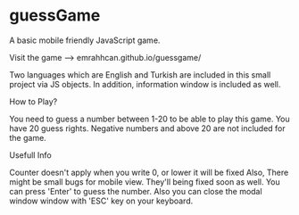 # guessGame

A basic mobile friendly JavaScript game.

Visit the game --> emrahhcan.github.io/guessgame/

Two languages which are English and Turkish are included in this small project via JS objects.
In addition, information window is included as well.

How to Play?

You need to guess a number between 1-20 to be able to play this game.
You have 20 guess rights.
Negative numbers and above 20 are not included for the game.

Usefull Info

Counter doesn't apply when you write 0, or lower it will be fixed 
Also, There might be small bugs for mobile view. They'll being fixed soon as well.
You can press 'Enter' to guess the number. Also you can close the modal window window with 'ESC' key on your keyboard.